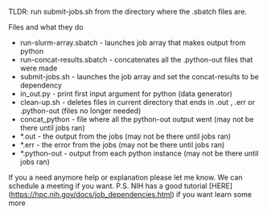 TLDR: run submit-jobs.sh from the directory where the .sbatch files are.

Files and what they do
 -  run-slurm-array.sbatch - launches job array that makes output from python
 -  run-concat-results.sbatch - concatenates all the .python-out files that were made
 -  submit-jobs.sh - launches the job array and set the concat-results to be dependency
 -  in_out.py - print first input argument for python (data generator)
 -  clean-up.sh - deletes files in current directory that ends in .out , .err or .python-out (files no longer needed)
 -  concat_python - file where all the python-out output went (may not be there until jobs ran)
 -  *.out - the output from the jobs (may not be there until jobs ran)
 -  *.err - the error from the jobs (may not be there until jobs ran)
 -  *.python-out - output from each python instance (may not be there until jobs ran)

If you a need anymore help or explanation please let me know. We can schedule a meeting if you want.
P.S. NIH has a good tutorial [HERE] (https://hpc.nih.gov/docs/job_dependencies.html) if you want learn some more

